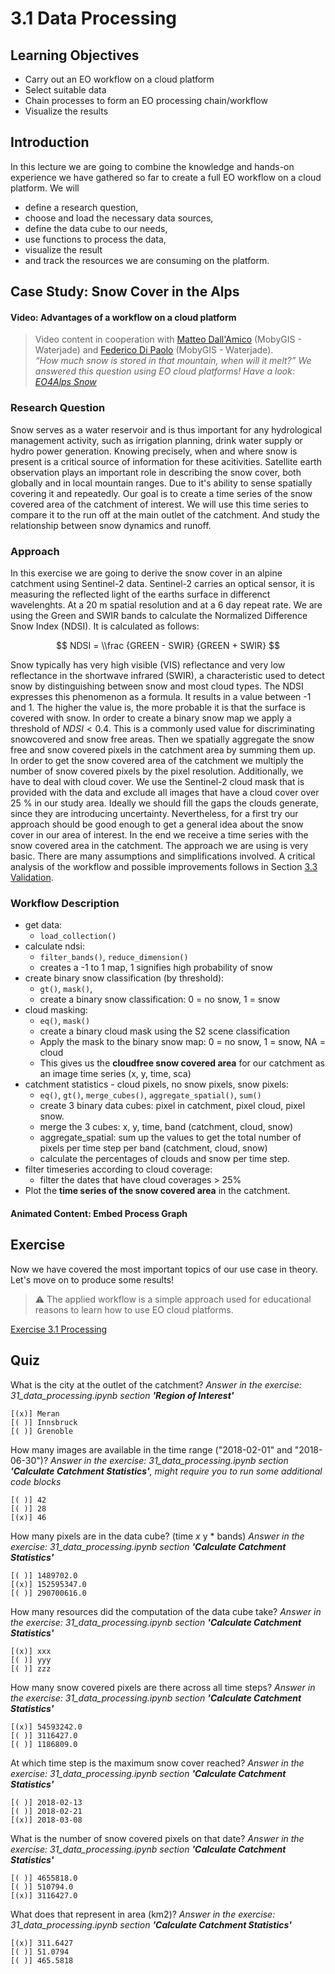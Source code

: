# 3.1 Data Processing

## Learning Objectives

- Carry out an EO workflow on a cloud platform
- Select suitable data
- Chain processes to form an EO processing chain/workflow
- Visualize the results

## Introduction

In this lecture we are going to combine the knowledge and hands-on experience we have gathered so far to create a full EO workflow on a cloud platform.
We will  

- define a research question,
- choose and load the necessary data sources,
- define the data cube to our needs,
- use functions to process the data,
- visualize the result
- and track the resources we are consuming on the platform.

## Case Study: Snow Cover in the Alps

#### Video: Advantages of a workflow on a cloud platform

> Video content in cooperation with [Matteo Dall'Amico](https://waterjade.com/en/about-us/) (MobyGIS - Waterjade) and [Federico Di Paolo](https://waterjade.com/en/about-us/) (MobyGIS - Waterjade). <br>
> *“How much snow is stored in that mountain, when will it melt?” We answered this question using EO cloud platforms! Have a look: [EO4Alps Snow](https://waterjade.com/eo4alps-snow/)*

### Research Question

Snow serves as a water reservoir and is thus important for any hydrological management activity, such as irrigation planning, drink water supply or hydro power generation. Knowing precisely, when and where snow is present is a critical source of information for these acitivities. Satellite earth observation plays an important role in describing the snow cover, both globally and in local mountain ranges. Due to it's ability to sense spatially covering it and repeatedly. Our goal is to create a time series of the snow covered area of the catchment of interest. We will use this time series to compare it to the run off at the main outlet of the catchment. And study the relationship between snow dynamics and runoff.

### Approach

In this exercise we are going to derive the snow cover in an alpine catchment using Sentinel-2 data. Sentinel-2 carries an optical sensor, it is measuring the reflected light of the earths surface in differenct wavelenghts. At a 20 m spatial resolution and at a 6 day repeat rate. We are using the Green and SWIR bands to calculate the Normalized Difference Snow Index (NDSI). It is calculated as follows:

$$ NDSI = \\frac {GREEN - SWIR} {GREEN + SWIR} $$

Snow typically has very high visible (VIS) reflectance and very low reflectance in the shortwave infrared (SWIR), a characteristic used to detect snow by distinguishing between snow and most cloud types. The NDSI expresses this phenomenon as a formula. It results in a value between -1 and 1. The higher the value is, the more probable it is that the surface is covered with snow. In order to create a binary snow map we apply a threshold of $NDSI < 0.4$. This is a commonly used value for discriminating snowcovered and snow free areas. Then we spatially aggregate the snow free and snow covered pixels in the catchment area by summing them up. In order to get the snow covered area of the catchment we multiply the number of snow covered pixels by the pixel resolution. Additionally, we have to deal with cloud cover. We use the Sentinel-2 cloud mask that is provided with the data and exclude all images that have a cloud cover over 25 % in our study area. Ideally we should fill the gaps the clouds generate, since they are introducing uncertainty. Nevertheless, for a first try our approach should be good enough to get a general idea about the snow cover in our area of interest. In the end we receive a time series with the snow covered area in the catchment.
The approach we are using is very basic. There are many assumptions and simplifications involved. A critical analysis of the workflow and possible improvements follows in Section [3.3 Validation](https://github.com/EO-College/cubes-and-clouds/blob/main/lectures/3.3_validation/3.3_validation.md#critically-analyse-a-workflow).

### Workflow Description

- get data:
  - `load_collection()`
- calculate ndsi:
  - `filter_bands()`, `reduce_dimension()`
  - creates a -1 to 1 map, 1 signifies high probability of snow
- create binary snow classification (by threshold):
  - `gt()`, `mask()`,
  - create a binary snow classification: 0 = no snow, 1 = snow
- cloud masking:
  - `eq()`, `mask()`
  - create a binary cloud mask using the S2 scene classification
  - Apply the mask to the binary snow map: 0 = no snow, 1 = snow, NA = cloud
  - This gives us the **cloudfree snow covered area** for our catchment as an image time series (x, y, time, sca)
- catchment statistics - cloud pixels, no snow pixels, snow pixels:
  - `eq()`, `gt()`, `merge_cubes()`, `aggregate_spatial()`, `sum()`
  - create 3 binary data cubes: pixel in catchment, pixel cloud, pixel snow.
  - merge the 3 cubes: x, y, time, band (catchment, cloud, snow)
  - aggregate_spatial: sum up the values to get the total number of pixels per time step per band (catchment, cloud, snow)
  - calculate the percentages of clouds and snow per time step.
- filter timeseries according to cloud coverage:
  - filter the dates that have cloud coverages > 25%
- Plot the **time series of the snow covered area** in the catchment.

#### Animated Content: Embed Process Graph

## Exercise

Now we have covered the most important topics of our use case in theory. Let's move on to produce some results!

> :warning: The applied workflow is a simple approach used for educational reasons to learn how to use EO cloud platforms.

[Exercise 3.1 Processing](https://github.com/EO-College/cubes-and-clouds/blob/main/lectures/3.1_data_processing/exercises/31_data_processing.ipynb)

## Quiz

What is the city at the outlet of the catchment? _Answer in the exercise: 31_data_processing.ipynb section **'Region of Interest'**_

    [(x)] Meran
    [( )] Innsbruck
    [( )] Grenoble

How many images are available in the time range ("2018-02-01" and "2018-06-30")? _Answer in the exercise: 31_data_processing.ipynb section **'Calculate Catchment Statistics'**, might require you to run some additional code blocks_

    [( )] 42
    [( )] 28
    [(x)] 46

How many pixels are in the data cube? (time *x* y * bands) _Answer in the exercise: 31_data_processing.ipynb section **'Calculate Catchment Statistics'**_

    [( )] 1489702.0
    [(x)] 152595347.0
    [( )] 290700616.0

How many resources did the computation of the data cube take?  _Answer in the exercise: 31_data_processing.ipynb section **'Calculate Catchment Statistics'**_

    [(x)] xxx
    [( )] yyy
    [( )] zzz

How many snow covered pixels are there across all time steps? _Answer in the exercise: 31_data_processing.ipynb section **'Calculate Catchment Statistics'**_

    [(x)] 54593242.0
    [( )] 3116427.0
    [( )] 1186809.0

At which time step is the maximum snow cover reached?  _Answer in the exercise: 31_data_processing.ipynb section **'Calculate Catchment Statistics'**_

    [( )] 2018-02-13
    [( )] 2018-02-21
    [(x)] 2018-03-08

What is the number of snow covered pixels on that date?  _Answer in the exercise: 31_data_processing.ipynb section **'Calculate Catchment Statistics'**_

    [( )] 4655818.0
    [( )] 510794.0
    [(x)] 3116427.0

What does that represent in area (km2)?  _Answer in the exercise: 31_data_processing.ipynb section **'Calculate Catchment Statistics'**_

    [(x)] 311.6427
    [( )] 51.0794
    [( )] 465.5818
